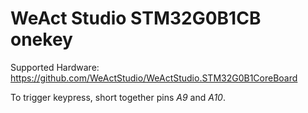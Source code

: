 # WeAct Studio STM32G0B1CB onekey

Supported Hardware: <https://github.com/WeActStudio/WeActStudio.STM32G0B1CoreBoard>

To trigger keypress, short together pins *A9* and *A10*.
